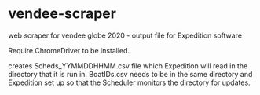 # vendee-scraper
web scraper for vendee globe 2020 - output file for Expedition software

Require ChromeDriver to be installed. 

creates Scheds_YYMMDDHHMM.csv file which Expedition will read in the directory that it is run in. BoatIDs.csv needs to be in the same directory and Expedition set up so that the Scheduler monitors the directory for updates. 
